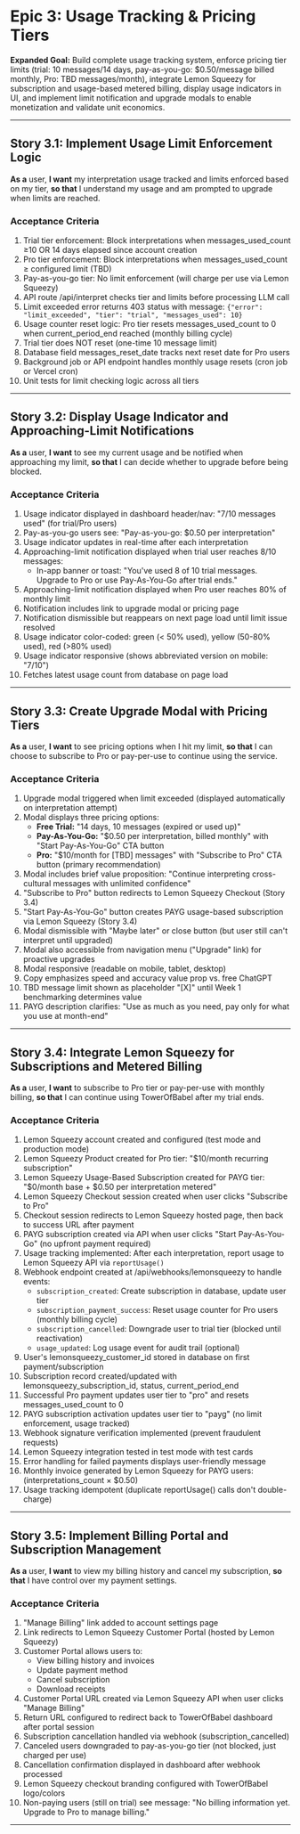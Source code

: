 # Epic 3: Usage Tracking & Pricing Tiers

**Expanded Goal:** Build complete usage tracking system, enforce pricing tier limits (trial: 10 messages/14 days, pay-as-you-go: $0.50/message billed monthly, Pro: TBD messages/month), integrate Lemon Squeezy for subscription and usage-based metered billing, display usage indicators in UI, and implement limit notification and upgrade modals to enable monetization and validate unit economics.

---

## Story 3.1: Implement Usage Limit Enforcement Logic

**As a** user,
**I want** my interpretation usage tracked and limits enforced based on my tier,
**so that** I understand my usage and am prompted to upgrade when limits are reached.

### Acceptance Criteria

1. Trial tier enforcement: Block interpretations when messages_used_count ≥10 OR 14 days elapsed since account creation
2. Pro tier enforcement: Block interpretations when messages_used_count ≥ configured limit (TBD)
3. Pay-as-you-go tier: No limit enforcement (will charge per use via Lemon Squeezy)
4. API route /api/interpret checks tier and limits before processing LLM call
5. Limit exceeded error returns 403 status with message: `{"error": "limit_exceeded", "tier": "trial", "messages_used": 10}`
6. Usage counter reset logic: Pro tier resets messages_used_count to 0 when current_period_end reached (monthly billing cycle)
7. Trial tier does NOT reset (one-time 10 message limit)
8. Database field messages_reset_date tracks next reset date for Pro users
9. Background job or API endpoint handles monthly usage resets (cron job or Vercel cron)
10. Unit tests for limit checking logic across all tiers

---

## Story 3.2: Display Usage Indicator and Approaching-Limit Notifications

**As a** user,
**I want** to see my current usage and be notified when approaching my limit,
**so that** I can decide whether to upgrade before being blocked.

### Acceptance Criteria

1. Usage indicator displayed in dashboard header/nav: "7/10 messages used" (for trial/Pro users)
2. Pay-as-you-go users see: "Pay-as-you-go: $0.50 per interpretation"
3. Usage indicator updates in real-time after each interpretation
4. Approaching-limit notification displayed when trial user reaches 8/10 messages:
   - In-app banner or toast: "You've used 8 of 10 trial messages. Upgrade to Pro or use Pay-As-You-Go after trial ends."
5. Approaching-limit notification displayed when Pro user reaches 80% of monthly limit
6. Notification includes link to upgrade modal or pricing page
7. Notification dismissible but reappears on next page load until limit issue resolved
8. Usage indicator color-coded: green (< 50% used), yellow (50-80% used), red (>80% used)
9. Usage indicator responsive (shows abbreviated version on mobile: "7/10")
10. Fetches latest usage count from database on page load

---

## Story 3.3: Create Upgrade Modal with Pricing Tiers

**As a** user,
**I want** to see pricing options when I hit my limit,
**so that** I can choose to subscribe to Pro or pay-per-use to continue using the service.

### Acceptance Criteria

1. Upgrade modal triggered when limit exceeded (displayed automatically on interpretation attempt)
2. Modal displays three pricing options:
   - **Free Trial:** "14 days, 10 messages (expired or used up)"
   - **Pay-As-You-Go:** "$0.50 per interpretation, billed monthly" with "Start Pay-As-You-Go" CTA button
   - **Pro:** "$10/month for [TBD] messages" with "Subscribe to Pro" CTA button (primary recommendation)
3. Modal includes brief value proposition: "Continue interpreting cross-cultural messages with unlimited confidence"
4. "Subscribe to Pro" button redirects to Lemon Squeezy Checkout (Story 3.4)
5. "Start Pay-As-You-Go" button creates PAYG usage-based subscription via Lemon Squeezy (Story 3.4)
6. Modal dismissible with "Maybe later" or close button (but user still can't interpret until upgraded)
7. Modal also accessible from navigation menu ("Upgrade" link) for proactive upgrades
8. Modal responsive (readable on mobile, tablet, desktop)
9. Copy emphasizes speed and accuracy value prop vs. free ChatGPT
10. TBD message limit shown as placeholder "[X]" until Week 1 benchmarking determines value
11. PAYG description clarifies: "Use as much as you need, pay only for what you use at month-end"

---

## Story 3.4: Integrate Lemon Squeezy for Subscriptions and Metered Billing

**As a** user,
**I want** to subscribe to Pro tier or pay-per-use with monthly billing,
**so that** I can continue using TowerOfBabel after my trial ends.

### Acceptance Criteria

1. Lemon Squeezy account created and configured (test mode and production mode)
2. Lemon Squeezy Product created for Pro tier: "$10/month recurring subscription"
3. Lemon Squeezy Usage-Based Subscription created for PAYG tier: "$0/month base + $0.50 per interpretation metered"
4. Lemon Squeezy Checkout session created when user clicks "Subscribe to Pro"
5. Checkout session redirects to Lemon Squeezy hosted page, then back to success URL after payment
6. PAYG subscription created via API when user clicks "Start Pay-As-You-Go" (no upfront payment required)
7. Usage tracking implemented: After each interpretation, report usage to Lemon Squeezy API via `reportUsage()`
8. Webhook endpoint created at /api/webhooks/lemonsqueezy to handle events:
   - `subscription_created`: Create subscription in database, update user tier
   - `subscription_payment_success`: Reset usage counter for Pro users (monthly billing cycle)
   - `subscription_cancelled`: Downgrade user to trial tier (blocked until reactivation)
   - `usage_updated`: Log usage event for audit trail (optional)
9. User's lemonsqueezy_customer_id stored in database on first payment/subscription
10. Subscription record created/updated with lemonsqueezy_subscription_id, status, current_period_end
11. Successful Pro payment updates user tier to "pro" and resets messages_used_count to 0
12. PAYG subscription activation updates user tier to "payg" (no limit enforcement, usage tracked)
13. Webhook signature verification implemented (prevent fraudulent requests)
14. Lemon Squeezy integration tested in test mode with test cards
15. Error handling for failed payments displays user-friendly message
16. Monthly invoice generated by Lemon Squeezy for PAYG users: (interpretations_count × $0.50)
17. Usage tracking idempotent (duplicate reportUsage() calls don't double-charge)

---

## Story 3.5: Implement Billing Portal and Subscription Management

**As a** user,
**I want** to view my billing history and cancel my subscription,
**so that** I have control over my payment settings.

### Acceptance Criteria

1. "Manage Billing" link added to account settings page
2. Link redirects to Lemon Squeezy Customer Portal (hosted by Lemon Squeezy)
3. Customer Portal allows users to:
   - View billing history and invoices
   - Update payment method
   - Cancel subscription
   - Download receipts
4. Customer Portal URL created via Lemon Squeezy API when user clicks "Manage Billing"
5. Return URL configured to redirect back to TowerOfBabel dashboard after portal session
6. Subscription cancellation handled via webhook (subscription_cancelled)
7. Canceled users downgraded to pay-as-you-go tier (not blocked, just charged per use)
8. Cancellation confirmation displayed in dashboard after webhook processed
9. Lemon Squeezy checkout branding configured with TowerOfBabel logo/colors
10. Non-paying users (still on trial) see message: "No billing information yet. Upgrade to Pro to manage billing."

---
